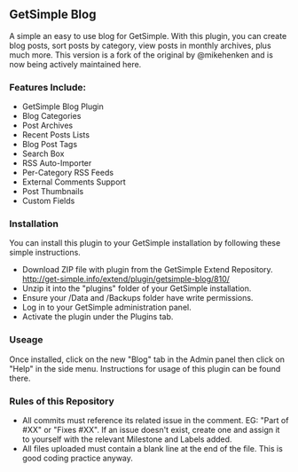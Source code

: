 ## GetSimple Blog
A simple an easy to use blog for GetSimple. With this plugin, you can create blog posts, sort posts by category, view posts in monthly archives, plus much more. This version is a fork of the original by @mikehenken and is now being actively maintained here.

### Features Include:
- GetSimple Blog Plugin
- Blog Categories
- Post Archives
- Recent Posts Lists
- Blog Post Tags
- Search Box
- RSS Auto-Importer
- Per-Category RSS Feeds
- External Comments Support
- Post Thumbnails
- Custom Fields

### Installation
You can install this plugin to your GetSimple installation by following these simple instructions.

- Download ZIP file with plugin from the GetSimple Extend Repository.
  http://get-simple.info/extend/plugin/getsimple-blog/810/
- Unzip it into the "plugins" folder of your GetSimple installation.
- Ensure your /Data and /Backups folder have write permissions.
- Log in to your GetSimple administration panel.
- Activate the plugin under the Plugins tab.

### Useage
Once installed, click on the new "Blog" tab in the Admin panel then click on "Help" in the side menu. Instructions for usage of this plugin can be found there.

### Rules of this Repository
- All commits must reference its related issue in the comment. EG: "Part of #XX" or "Fixes #XX". If an issue doesn't exist, create one and assign it to yourself with the relevant Milestone and Labels added.
- All files uploaded must contain a blank line at the end of the file. This is good coding practice anyway.
